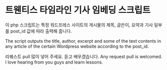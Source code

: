 ﻿# 트웬티스 타임라인 기사 임베딩 스크립트
이 php 스크립트는 특정 워드프레스 사이트의 게시물의 제목, 글쓴이, 요약과 기사 일부를
post_id 값에 따라 출력해 줍니다.

The script outputs the title, author, excerpt and some of the text contents
in any article of the certain Wordpress website according to the post_id.

리퀘스트 pull 많이 넣어 주세요. 듣고 배우겠습니다.
Any request pull is welcomed. I love hearing from you guys and learn lessons.